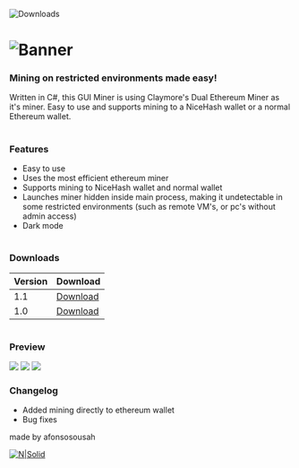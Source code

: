 ![Downloads](https://img.shields.io/github/downloads/afonsosousah/ghostnicehash/total.svg)
# 
# ![Banner](https://i.imgur.com/jzfiMgY.png)


### Mining on restricted environments made easy!
Written in C#, this GUI Miner is using Claymore's Dual Ethereum Miner as it's miner. Easy to use and supports mining to a NiceHash wallet or a normal Ethereum wallet.
#
### Features
- Easy to use
- Uses the most efficient ethereum miner
- Supports mining to NiceHash wallet and normal wallet
- Launches miner hidden inside main process, making it undetectable in some restricted environments (such as remote VM's, or pc's without admin access)
- Dark mode
#
### Downloads

| Version | Download |
| ------ | ------ |
| 1.1 | [Download][1.1] |
| 1.0| [Download][1.0] |
#
### Preview
![](https://r.8b.io/192949/images/background1-h_kgclp35n.jpg)
![](https://r.8b.io/192949/images/background2-h_kgcm3b2i.jpg)
![](https://r.8b.io/192949/images/background3-h_kgcm3ips.jpg)
### Changelog

- Added mining directly to ethereum wallet
- Bug fixes

made by afonsosousah

[![N|Solid](https://i.imgur.com/1BfQcE1.gif)](https://www.afonsosousah.xyz)


   [1.1]: <https://github.com/afonsosousah/ghostnicehash/releases/download/1.1/GhostNicehash.exe>
   [1.0]: <https://github.com/afonsosousah/ghostnicehash/releases/download/1.0/GhostNicehash.exe>
